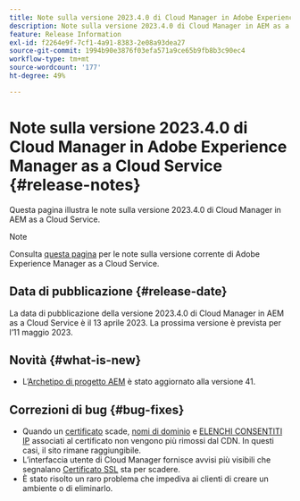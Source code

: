 ```yaml
---
title: Note sulla versione 2023.4.0 di Cloud Manager in Adobe Experience Manager as a Cloud Service
description: Note sulla versione 2023.4.0 di Cloud Manager in AEM as a Cloud Service.
feature: Release Information
exl-id: f2264e9f-7cf1-4a91-8383-2e08a93dea27
source-git-commit: 1994b90e3876f03efa571a9ce65b9fb8b3c90ec4
workflow-type: tm+mt
source-wordcount: '177'
ht-degree: 49%

---
```


# Note sulla versione 2023.4.0 di Cloud Manager in Adobe Experience Manager as a Cloud Service {#release-notes}

Questa pagina illustra le note sulla versione 2023.4.0 di Cloud Manager in AEM as a Cloud Service.

>[!NOTE]
>
>Consulta [questa pagina](/help/release-notes/release-notes-cloud/release-notes-current.md) per le note sulla versione corrente di Adobe Experience Manager as a Cloud Service.

## Data di pubblicazione {#release-date}

La data di pubblicazione della versione 2023.4.0 di Cloud Manager in AEM as a Cloud Service è il 13 aprile 2023. La prossima versione è prevista per l’11 maggio 2023.

## Novità {#what-is-new}

* L’[Archetipo di progetto AEM](https://experienceleague.adobe.com/docs/experience-manager-core-components/using/developing/archetype/overview.html?lang=it) è stato aggiornato alla versione 41.

## Correzioni di bug {#bug-fixes}

* Quando un [certificato](/help/implementing/cloud-manager/managing-ssl-certifications/introduction.md) scade, [nomi di dominio](/help/implementing/cloud-manager/custom-domain-names/introduction.md) e [ELENCHI CONSENTITI IP](/help/implementing/cloud-manager/ip-allow-lists/introduction.md) associati al certificato non vengono più rimossi dal CDN. In questi casi, il sito rimane raggiungibile.
* L’interfaccia utente di Cloud Manager fornisce avvisi più visibili che segnalano [Certificato SSL](/help/implementing/cloud-manager/managing-ssl-certifications/introduction.md) sta per scadere.
* È stato risolto un raro problema che impediva ai clienti di creare un ambiente o di eliminarlo.
